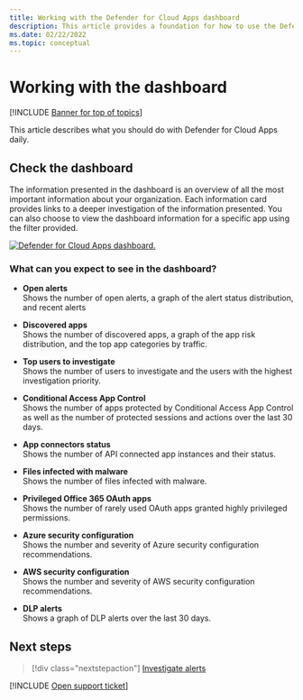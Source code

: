 ```yaml
---
title: Working with the Defender for Cloud Apps dashboard
description: This article provides a foundation for how to use the Defender for Cloud Apps dashboard.
ms.date: 02/22/2022
ms.topic: conceptual
---
```

# Working with the dashboard

[!INCLUDE [Banner for top of topics](includes/banner.md)]

This article describes what you should do with Defender for Cloud Apps daily.  

## Check the dashboard

The information presented in the dashboard is an overview of all the most important information about your organization. Each information card provides links to a deeper investigation of the information presented. You can also choose to view the dashboard information for a specific app using the filter provided.

[![Defender for Cloud Apps dashboard.](media/dashboard-enhanced.png)](media/dashboard-enhanced.png#lightbox)

### What can you expect to see in the dashboard?

- **Open alerts**  
Shows the number of open alerts, a graph of the alert status distribution, and recent alerts

- **Discovered apps**  
Shows the number of discovered apps, a graph of the app risk distribution, and the top app categories by traffic.
- **Top users to investigate**  
Shows the number of users to investigate and the users with the highest investigation priority.
- **Conditional Access App Control**  
Shows the number of apps protected by Conditional Access App Control as well as the number of protected sessions and actions over the last 30 days.
- **App connectors status**  
Shows the number of API connected app instances and their status.
- **Files infected with malware**  
Shows the number of files infected with malware.
- **Privileged Office 365 OAuth apps**  
Shows the number of rarely used OAuth apps granted highly privileged permissions.
- **Azure security configuration**  
Shows the number and severity of Azure security configuration recommendations.
- **AWS security configuration**  
Shows the number and severity of AWS security configuration recommendations.
- **DLP alerts**  
Shows a graph of DLP alerts over the last 30 days.
<!-- - **Activity map**  
Shows the global spread of activities performed by users over the last 30 days. -->

## Next steps

> [!div class="nextstepaction"]
> [Investigate alerts](investigate.md)

[!INCLUDE [Open support ticket](includes/support.md)]

